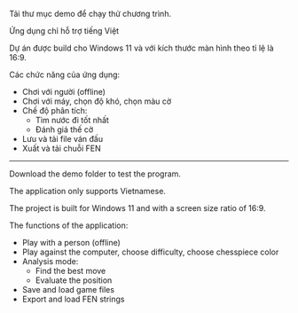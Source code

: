 Tải thư mục demo để chạy thử chương trình.

Ứng dụng chỉ hỗ trợ tiếng Việt

Dự án được build cho Windows 11 và với kích thước màn hình theo tỉ lệ là 16:9.

Các chức năng của ứng dụng:

- Chơi với người (offline)
- Chơi với máy, chọn độ khó, chọn màu cờ
- Chế độ phân tích:
  + Tìm nước đi tốt nhất
  + Đánh giá thế cờ
- Lưu và tải file ván đấu
- Xuất và tải chuỗi FEN

-------------------------------------------------------------------------------------------

Download the demo folder to test the program.


The application only supports Vietnamese.


The project is built for Windows 11 and with a screen size ratio of 16:9.


The functions of the application:

- Play with a person (offline)
- Play against the computer, choose difficulty, choose chesspiece color
- Analysis mode:
  + Find the best move
  + Evaluate the position
- Save and load game files
- Export and load FEN strings
